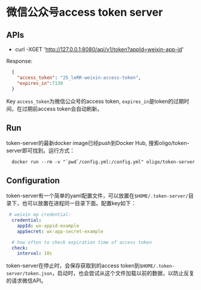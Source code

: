 # 微信公众号access token server

## APIs


* curl -XGET 'http://127.0.0.1:8080/api/v1/token?appId=weixin-app-id'

Response:
```json
  {
    "access_token": "25_leRR-weixin-access-token",
    "expires_in":7130
  }
```

Key `access_token`为微信公众号的access token, `expires_in`是token的过期时间，在过期前access token会自动刷新。


## Run

token-server的最新docker image已经push到Docker Hub, 搜索oligo/token-server即可找到。运行方式：

```shell
  docker run --rm -v "`pwd`/config.yml:/config.yml" oligo/token-server
```

## Configuration

token-server有一个简单的yaml配置文件，可以放置在`$HOME/.token-server/`目录下，也可以放置在进程同一目录下面。配置key如下：

```yaml
 # weixin mp credential:
  credential:
    appId: wx-appid-example
    appSecret: wx-app-secret-example

  # how often to check expiration time of access token
  check:
    interval: 10s
```

 token-server在停止时，会保存获取到的access token到`$HOME/.token-server/token.json`，启动时，也会尝试从这个文件加载以前的数据，以防止反复的请求微信API。


